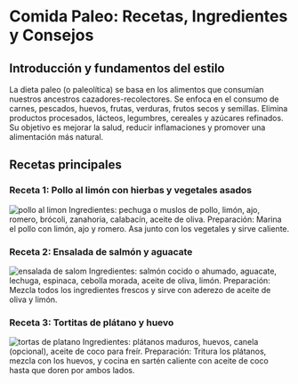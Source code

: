 # Comida Paleo: Recetas, Ingredientes y Consejos

## Introducción y fundamentos del estilo
La dieta paleo (o paleolítica) se basa en los alimentos que consumían nuestros ancestros cazadores-recolectores. Se enfoca en el consumo de carnes, pescados, huevos, frutas, verduras, frutos secos y semillas. Elimina productos procesados, lácteos, legumbres, cereales y azúcares refinados. Su objetivo es mejorar la salud, reducir inflamaciones y promover una alimentación más natural.

## Recetas principales 

### Receta 1: Pollo al limón con hierbas y vegetales asados
![pollo al limon](https://comedera.com/wp-content/uploads/sites/9/2022/09/POllo-al-limon-y-hierbasPG_PALCHI191104_01.jpg)
Ingredientes: pechuga o muslos de pollo, limón, ajo, romero, brócoli, zanahoria, calabacín, aceite de oliva.
Preparación: Marina el pollo con limón, ajo y romero. Asa junto con los vegetales y sirve caliente.

### Receta 2: Ensalada de salmón y aguacate
![ensalada de salom](https://imag.bonviveur.com/ensalada-de-aguacate-y-salmon.jpg)
Ingredientes: salmón cocido o ahumado, aguacate, lechuga, espinaca, cebolla morada, aceite de oliva, limón.
Preparación: Mezcla todos los ingredientes frescos y sirve con aderezo de aceite de oliva y limón.

### Receta 3: Tortitas de plátano y huevo
![tortas de platano](https://cdn0.uncomo.com/es/posts/8/8/7/como_hacer_tortitas_de_platano_y_huevo_51788_orig.jpg)
Ingredientes: plátanos maduros, huevos, canela (opcional), aceite de coco para freír.
Preparación: Tritura los plátanos, mezcla con los huevos, y cocina en sartén caliente con aceite de coco hasta que doren por ambos lados. 




